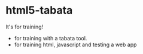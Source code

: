 html5-tabata
============
It's for training!
* for training with a tabata tool.
* for training html, javascript and testing a web app